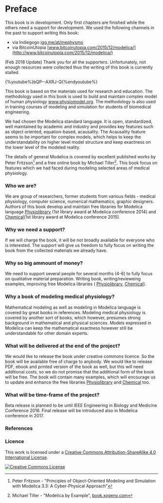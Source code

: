 # Preface

This book is in development. Only first chapters are finished while the others need a support for development. We used the following channels in the past to support writing this book:
* via Indiegogo [igg.me/at/mephysmo](http://igg.me/at/mephysmo)
* via BitcoinUtopia [www.bitcoinutopia.com/2015/12/modelica/](http://www.bitcoinutopia.com/2015/12/modelica/)

(Feb 2018 Update) Thank you for all the supporters. Unfortunately, not enough resources were collected thus the writing of this book is currently stalled.

{%youtube%}bQP--AXRJ-Q{%endyoutube%}

This book is based on the materials used for research and education. The methodology used in this book is used to build and maintain complex model of human physiology www.physiomodel.org. The methodology is also used in training courses of modeling and simulation for students of biomedical engineering.

We had chosen the Modelica standard language. It is open, standardized, well maintained by academic and industry and provides key features such as object oriented, equation-based, acausality. The Acausality feature seems to be important for complex models, which helps to keep the understandability on higher level model structure and keep exactness on the lower level of the modeled reality.

The details of general Modelica is covered by excellent published works by Peter Fritzson[^1] and a free online book by Michael Tiller[^2]. This book focus on features which we had faced during modeling selected areas of medical physiology.

### Who we are?

We are group of researchers, former students from various fields - medical physiology, computer science, numerical mathematics, graphic designers. Authors of this book develop and maintain free libraries for Modelica language [Physiolibrary](http://www.physiolibrary.org) (1st library award at Modelica conference 2014) and [Chemical](https://github.com/MarekMatejak/Chemical)(1st library award at Modelica conference 2015). 

### Why we need a support?
If we will charge the book, it will be not broadly available for everyone who is interested. The support will give us freedom to fully focus on writing the book from the collected materials we already have. 

### Why so big ammount of money?

We need to support several people for several months (4-6) to fully focus on qualitative material preparation. Writing book, writing/revieweing examples, improving free Modelica libraries (  [Physiolibrary](http://www.physiolibrary.org), [Chemical](https://github.com/MarekMatejak/Chemical)).

### Why a book of modeling medical physiology?

Mathematical modeling as well as modeling in Modelica language is covered by great books in references. Modeling medical physiology is covered by another sort of books, which however, presumes strong background in mathematical and physical sciences. Models expressed in Modelica can keep the mathematical exactness however still be understandable for other domain experts.

### What will be delivered at the end of the project?

We would like to release the book under creative commons licence. So the book will be available free of charge to anybody. We would like to release PDF, ebook and printed version of the book as well, but this will need additional costs, so we do not promise that the additional form of the book will be free. The book will contain many examples, which will encourage us to update and enhance the free libraries  [Physiolibrary](http://www.physiolibrary.org) and [Chemical](https://github.com/MarekMatejak/Chemical) too.


### What will be time-frame of the project?

Beta release is planned to be until IEEE Engineering in Biology and Medicine Conference 2016. Final release will be introduced also in Modelica conference in 2017.

### References
[^1]: Peter Fritzson - "Principles of Object-Oriented Modeling and Simulation with Modelica 3.3: A Cyber-Physical Approach"
[^2]: Michael Tiller - "Modelica by Example", [book.xogeny.com](http://book.xogeny.com)

### Licence
This work is licensed under a <a rel="license" href="http://creativecommons.org/licenses/by-sa/4.0/">Creative Commons Attribution-ShareAlike 4.0 International License</a>.

<a rel="license" href="http://creativecommons.org/licenses/by-sa/4.0/"><img alt="Creative Commons License" style="border-width:0" src="https://i.creativecommons.org/l/by-sa/4.0/88x31.png" /></a>


